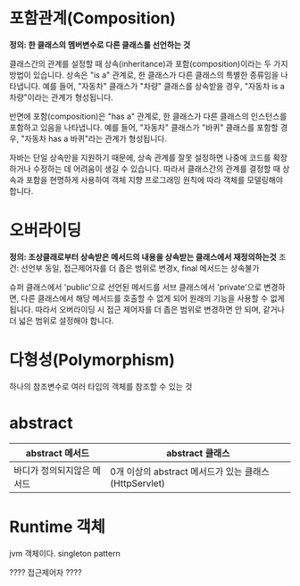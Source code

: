 # 포함관계(Composition)
**정의: 한 클래스의 멤버변수로 다른 클래스를 선언하는 것**

클래스간의 관계를 설정할 때 상속(inheritance)과 포함(composition)이라는 두 가지 방법이 있습니다. 상속은 "is a" 관계로, 한 클래스가 다른 클래스의 특별한 종류임을 나타냅니다. 예를 들어, "자동차" 클래스가 "차량" 클래스를 상속받을 경우, "자동차 is a 차량"이라는 관계가 형성됩니다.

반면에 포함(composition)은 "has a" 관계로, 한 클래스가 다른 클래스의 인스턴스를 포함하고 있음을 나타냅니다. 예를 들어, "자동차" 클래스가 "바퀴" 클래스를 포함할 경우, "자동차 has a 바퀴"라는 관계가 형성됩니다.

자바는 단일 상속만을 지원하기 때문에, 상속 관계를 잘못 설정하면 나중에 코드를 확장하거나 수정하는 데 어려움이 생길 수 있습니다. 따라서 클래스간의 관계를 결정할 때 상속과 포함을 현명하게 사용하여 객체 지향 프로그래밍 원칙에 따라 객체를 모델링해야 합니다.

# 오버라이딩
**정의: 조상클래로부터 상속받은 메서드의 내용을 상속받는 클래스에서 재정의하는것**
조건: 선언부 동일, 접근제어자를 더 좁은 범위로 변경x, final 메서드는 상속불가

슈퍼 클래스에서 'public'으로 선언된 메서드를 서브 클래스에서 'private'으로 변경하면, 다른 클래스에서 해당 메서드를 호출할 수 없게 되어 원래의 기능을 사용할 수 없게 됩니다. 따라서 오버라이딩 시 접근 제어자를 더 좁은 범위로 변경하면 안 되며, 같거나 더 넓은 범위로 설정해야 합니다.

# 다형성(Polymorphism)
하나의 참조변수로 여러 타입의 객체를 참조할 수 있는 것

# abstract
| abstract 메서드   | abstract 클래스                             |
|----------------|------------------------------------------|
| 바디가 정의되지않은 메서드 | 0개 이상의 abstract 메서드가 있는 클래스(HttpServlet) |

# Runtime 객체
jvm 객체이다. singleton pattern


????
접근제어자
????

